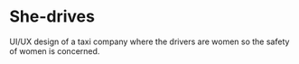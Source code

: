 # She-drives
UI/UX design of a taxi company where the drivers are women so the safety of women is concerned.
